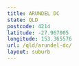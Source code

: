 ```yaml
---
title: ARUNDEL DC
state: QLD
postcode: 4214
latitude: -27.967005
longitude: 153.365576
url: /qld/arundel-dc/
layout: suburb
---
```


